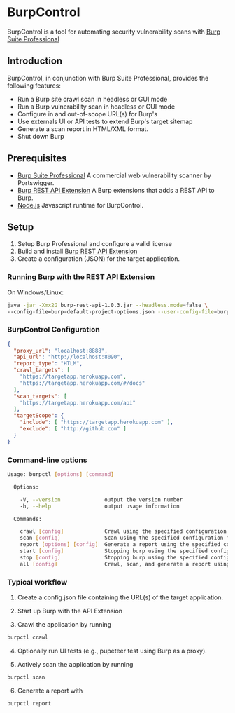 # BurpControl

BurpControl is a tool for automating security vulnerability scans with [Burp Suite Professional]


## Introduction

BurpControl, in conjunction with Burp Suite Professional, provides the following features:

* Run a Burp site crawl scan in headless or GUI mode
* Run a Burp vulnerability scan in headless or GUI mode
* Configure in and out-of-scope URL(s) for Burp's 
* Use externals UI or API tests to extend Burp's target sitemap
* Generate a scan report in HTML/XML format.
* Shut down Burp

## Prerequisites

* [Burp Suite Professional]
  A commercial web vulnerability scanner by Portswigger.
* [Burp REST API Extension]
  A Burp extensions that adds a REST API to Burp.
* [Node.js]
  Javascript runtime for BurpControl.
  
## Setup

1. Setup Burp Professional and configure a valid license
2. Build and install [Burp REST API Extension]
3. Create a configuration (JSON) for the target application.

### Running Burp with the REST API Extension

On Windows/Linux:

```sh
java -jar -Xmx2G burp-rest-api-1.0.3.jar --headless.mode=false \
--config-file=burp-default-project-options.json --user-config-file=burp-user-options.json
```

### BurpControl Configuration

```json
{
  "proxy_url": "localhost:8888",
  "api_url": "http://localhost:8090",
  "report_type": "HTLM",
  "crawl_targets": [
    "https://targetapp.herokuapp.com",
    "https://targetapp.herokuapp.com/#/docs"
  ],
  "scan_targets": [
    "https://targetapp.herokuapp.com/api"
  ],
  "targetScope": {
    "include": [ "https://targetapp.herokuapp.com" ],
    "exclude": [ "http://github.com" ]
  }
}
```

### Command-line options

```sh
Usage: burpctl [options] [command]

  Options:

    -V, --version              output the version number
    -h, --help                 output usage information

  Commands:

    crawl [config]             Crawl using the specified configuration file
    scan [config]              Scan using the specified configuration file
    report [options] [config]  Generate a report using the specified configuration file
    start [config]             Stopping burp using the specified configuration file
    stop [config]              Stopping burp using the specified configuration file
    all [config]               Crawl, scan, and generate a report using the specified configuration file

```

### Typical workflow

1. Create a config.json file containing the URL(s) of the target application.

2. Start up Burp with the API Extension

3. Crawl the application by running
```sh
burpctl crawl
```
4. Optionally run UI tests (e.g., pupeteer test using Burp as a proxy).

5. Actively scan the application by running
```sh
burpctl scan
```
6. Generate a report with
```sh
burpctl report
```


[Burp Suite Professional]: https://portswigger.net/burp
[Burp REST API Extension]: https://github.com/vmware/burp-rest-api
[Node.js]: https://nodejs.org/en/
[Jenkins]: https://jenkins.io/


